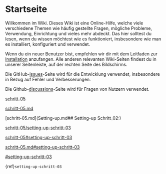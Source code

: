 # Startseite

Willkommen im Wiki. Dieses Wiki ist eine Online-Hilfe, welche viele verschiedene Themen wie häufig gestellte Fragen, mögliche Probleme, Verwendung, Einrichtung und vieles mehr abdeckt. Das hier solltest du lesen, wenn du wissen möchtest wie es funktioniert, insbesondere wie man es installiert, konfiguriert und verwendet.

Wenn du ein neuer Benutzer bist, empfehlen wir dir mit dem Leitfaden zur [Installation](https://install-isobus-environment-docs.readthedocs.io/de/latest/Installation.html) anzufangen. Alle anderen relevanten Wiki-Seiten findest du in unserer Seitenleiste, auf der rechten Seite des Bildschirms.

Die GitHub-[issues](https://github.com/Meisterschulen-am-Ostbahnhof-Munchen/Install-ISOBUS-Environment-docs/issues)\-Seite wird für die Entwicklung verwendet, insbesondere in Bezug auf Fehler und Verbesserungen.

Die Github-[discussions](https://github.com/Meisterschulen-am-Ostbahnhof-Munchen/Install-ISOBUS-Environment-docs/discussions)\-Seite wird für Fragen von Nutzern verwendet.

[schritt-05](Setting-up)

[schritt-05.md](Setting-up.md)

[schritt-05.md](Setting-up.md## Setting-up Schritt_02:)

[schritt-05/setting-up-schritt-03](Setting-up/setting-up-schritt-03)

[schritt-05#setting-up-schritt-03](Setting-up#setting-up-schritt-03)

[schritt-05.md#setting-up-schritt-03](Setting-up.md#setting-up-schritt-03)

[#setting-up-schritt-03](#setting-up-schritt-03)

{ref}`setting-up-schritt-03`
